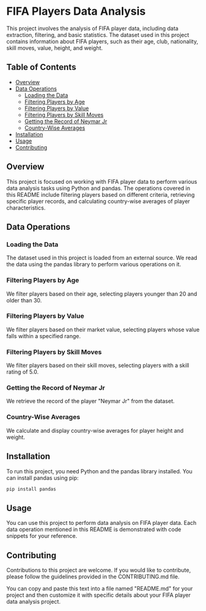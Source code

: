
# FIFA Players Data Analysis

This project involves the analysis of FIFA player data, including data extraction, filtering, and basic statistics. The dataset used in this project contains information about FIFA players, such as their age, club, nationality, skill moves, value, height, and weight.

## Table of Contents

- [Overview](#overview)
- [Data Operations](#data-operations)
  - [Loading the Data](#loading-the-data)
  - [Filtering Players by Age](#filtering-players-by-age)
  - [Filtering Players by Value](#filtering-players-by-value)
  - [Filtering Players by Skill Moves](#filtering-players-by-skill-moves)
  - [Getting the Record of Neymar Jr](#getting-the-record-of-neymar-jr)
  - [Country-Wise Averages](#country-wise-averages)
- [Installation](#installation)
- [Usage](#usage)
- [Contributing](#contributing)


## Overview

This project is focused on working with FIFA player data to perform various data analysis tasks using Python and pandas. The operations covered in this README include filtering players based on different criteria, retrieving specific player records, and calculating country-wise averages of player characteristics.

## Data Operations

### Loading the Data

The dataset used in this project is loaded from an external source. We read the data using the pandas library to perform various operations on it.

### Filtering Players by Age

We filter players based on their age, selecting players younger than 20 and older than 30.

### Filtering Players by Value

We filter players based on their market value, selecting players whose value falls within a specified range.

### Filtering Players by Skill Moves

We filter players based on their skill moves, selecting players with a skill rating of 5.0.

### Getting the Record of Neymar Jr

We retrieve the record of the player "Neymar Jr" from the dataset.

### Country-Wise Averages

We calculate and display country-wise averages for player height and weight.

## Installation

To run this project, you need Python and the pandas library installed. You can install pandas using pip:

```bash
pip install pandas
```

## Usage

You can use this project to perform data analysis on FIFA player data. Each data operation mentioned in this README is demonstrated with code snippets for your reference.

## Contributing

Contributions to this project are welcome. If you would like to contribute, please follow the guidelines provided in the CONTRIBUTING.md file.



You can copy and paste this text into a file named "README.md" for your project and then customize it with specific details about your FIFA player data analysis project.
